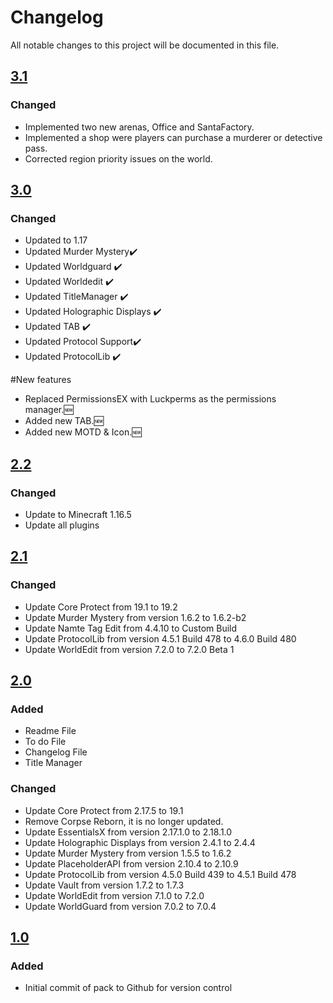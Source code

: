 # Changelog
All notable changes to this project will be documented in this file.

## [3.1]
 
### Changed
- Implemented two new arenas, Office and SantaFactory.
- Implemented a shop were players can purchase a murderer or detective pass.
- Corrected region priority issues on the world.

## [3.0]
 
### Changed
- Updated to 1.17
- Updated Murder Mystery✔️
- Updated Worldguard ✔️
- Updated Worldedit ✔️
- Updated TitleManager ✔️
- Updated Holographic Displays ✔️
- Updated TAB ✔️
- Updated Protocol Support✔️
- Updated ProtocolLib ✔️

#New features
- Replaced PermissionsEX with Luckperms as the permissions manager.🆕
- Added new TAB.🆕
- Added new MOTD & Icon.🆕

## [2.2]
 
### Changed
- Update to Minecraft 1.16.5
- Update all plugins

## [2.1]
 
### Changed
- Update Core Protect from 19.1 to 19.2
- Update Murder Mystery from version 1.6.2 to 1.6.2-b2
- Update Namte Tag Edit from 4.4.10 to Custom Build
- Update ProtocolLib from version 4.5.1 Build 478 to 4.6.0 Build 480
- Update WorldEdit from version 7.2.0 to 7.2.0 Beta 1

## [2.0]

### Added
- Readme File
- To do File
- Changelog File
- Title Manager
 
### Changed
- Update Core Protect from 2.17.5 to 19.1
- Remove Corpse Reborn, it is no longer updated. 
- Update EssentialsX from version 2.17.1.0 to 2.18.1.0
- Update Holographic Displays from version 2.4.1 to 2.4.4
- Update Murder Mystery from version 1.5.5 to 1.6.2
- Update PlaceholderAPI from version 2.10.4 to 2.10.9
- Update ProtocolLib from version 4.5.0 Build 439 to 4.5.1 Build 478
- Update Vault from version 1.7.2 to 1.7.3
- Update WorldEdit from version 7.1.0 to 7.2.0
- Update WorldGuard from version 7.0.2 to 7.0.4

## [1.0]

### Added
- Initial commit of pack to Github for version control


[3.1]: https://github.com/apexhosting/MurderMystery/releases/tag/3.1
[3.0]: https://github.com/apexhosting/MurderMystery/releases/tag/3.0
[2.2]: https://github.com/apexhosting/MurderMystery/releases/tag/2.2
[2.1]: https://github.com/apexhosting/MurderMystery/releases/tag/2.1
[2.0]: https://github.com/apexhosting/MurderMystery/releases/tag/2.0
[1.0]: https://github.com/apexhosting/MurderMystery/releases/tag/1.0
